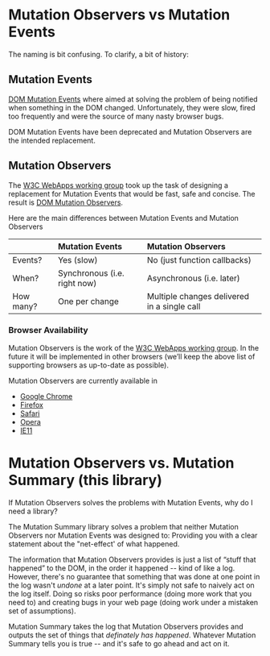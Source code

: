 # Mutation Observers vs Mutation Events #

The naming is bit confusing. To clarify, a bit of history:

## Mutation Events ##

[DOM Mutation Events](http://www.w3.org/TR/DOM-Level-3-Events/#events-mutationevents) where aimed at solving the problem of being notified when something in the DOM changed. Unfortunately, they were slow, fired too frequently and were the source of many nasty browser bugs.

DOM Mutation Events have been deprecated and Mutation Observers are the intended replacement.

## Mutation Observers ##

The [W3C WebApps working group](http://www.w3.org/2008/webapps/) took up the task of designing a replacement for Mutation Events that would be fast, safe and concise. The result is [DOM Mutation Observers](http://dvcs.w3.org/hg/domcore/raw-file/tip/Overview.html#mutation-observers).

Here are the main differences between Mutation Events and Mutation Observers

|         | **Mutation Events** | **Mutation Observers** |
| :------ |:--------------------|:-----------------------|
| Events? | Yes (slow)          | No (just function callbacks) |
| When?   | Synchronous (i.e. right now) | Asynchronous (i.e. later) |
| How many? | One per change    | Multiple changes delivered in a single call |

### Browser Availability ###

Mutation Observers is the work of the [W3C WebApps working group](http://www.w3.org/2008/webapps/). In the future it will be implemented in other browsers (we’ll keep the above list of supporting browsers as up-to-date as possible).

Mutation Observers are currently available in

  * [Google Chrome](https://www.google.com/chrome)
  * [Firefox](http://www.mozilla.org/en-US/firefox/new/)
  * [Safari](http://www.apple.com/safari/)
  * [Opera](http://www.opera.com/)
  * [IE11](http://www.microsoft.com/ie)

# Mutation Observers vs. Mutation Summary (this library) #

If Mutation Observers solves the problems with Mutation Events, why do I need a library?

The Mutation Summary library solves a problem that neither Mutation Observers nor Mutation Events was designed to: Providing you with a clear statement about the "net-effect' of what happened.

The information that Mutation Observers provides is just a list of “stuff that happened” to the DOM, in the order it happened -- kind of like a log. However, there's no guarantee that something that was done at one point in the log wasn't _undone_ at a later point. It's simply not safe to naively act on the log itself. Doing so risks poor performance (doing more work that you need to) and creating bugs in your web page (doing work under a mistaken set of assumptions).

Mutation Summary takes the log that Mutation Observers provides and outputs the set of things that _definately has happened_. Whatever Mutation Summary tells you is true -- and it's safe to go ahead and act on it.